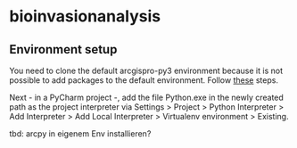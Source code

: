 # bioinvasionanalysis

## Environment setup

You need to clone the default arcgispro-py3 environment because it is not possible to add packages to the default 
environment. Follow [these](https://pro.arcgis.com/en/pro-app/3.0/arcpy/get-started/clone-an-environment.htm) steps.

Next - in a PyCharm project -, add the file Python.exe in the newly created path as the project interpreter via 
Settings > Project > Python Interpreter > Add Interpreter > Add Local Interpreter > Virtualenv environment > Existing.

tbd: arcpy in eigenem Env installieren?